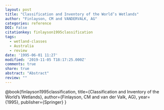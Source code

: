 ```yaml
---
layout: post
title: "Classification and Inventory of the World’s Wetlands"
author: "Finlayson, CM and VANDERVALK, AG"
categories: reference
DOI: False
citationkey: finlayson1995classification
tags:
  - wetland-classes
  - Australia
  - review
date: '1995-06-01 11:27'
modified: '2019-11-05 T18:17:25.000Z'
comments: true
share: true
abstract: "Abstract"
review: ""
---
```

@book{finlayson1995classification,
  title={Classification and Inventory of the World’s Wetlands},
  author={Finlayson, CM and van der Valk, AG},
  year={1995},
publisher={Springer}
}

